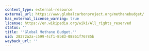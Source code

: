 ```yaml
---
content_type: external-resource
external_url: https://www.globalcarbonproject.org/methanebudget/
has_external_license_warning: true
license: https://en.wikipedia.org/wiki/All_rights_reserved
status: ''
title: '"Global Methane Budget."'
uid: 28272a2a-c599-4cf1-8b83-08861f76785b
wayback_url: ''
---
```

